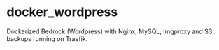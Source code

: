 # docker_wordpress
Dockerized Bedrock (Wordpress) with Nginx, MySQL, Imgproxy and S3 backups running on Traefik.
